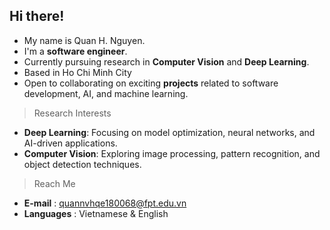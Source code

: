 ## Hi there!

- My name is Quan H. Nguyen.
- I'm a <b>software engineer</b>.
- Currently pursuing research in <b>Computer Vision</b> and <b>Deep Learning</b>.
- Based in Ho Chi Minh City
- Open to collaborating on exciting <b>projects</b> related to software development, AI, and machine learning.

> Research Interests
- <b>Deep Learning</b>: Focusing on model optimization, neural networks, and AI-driven applications.
- <b>Computer Vision</b>: Exploring image processing, pattern recognition, and object detection techniques.
  
> Reach Me
- <b>E-mail</b> : quannvhqe180068@fpt.edu.vn 
- <b>Languages</b> : Vietnamese & English  
